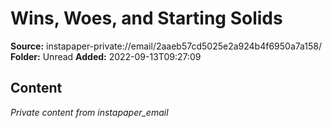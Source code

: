 # Wins, Woes, and Starting Solids

**Source:** instapaper-private://email/2aaeb57cd5025e2a924b4f6950a7a158/
**Folder:** Unread
**Added:** 2022-09-13T09:27:09




## Content
*Private content from instapaper_email*
